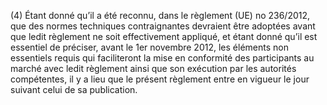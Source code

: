 (4) Étant donné qu’il a été reconnu, dans le règlement (UE) no 236/2012, que des normes techniques contraignantes devraient être adoptées avant que ledit règlement ne soit effectivement appliqué, et étant donné qu’il est essentiel de préciser, avant le 1er novembre 2012, les éléments non essentiels requis qui faciliteront la mise en conformité des participants au marché avec ledit règlement ainsi que son exécution par les autorités compétentes, il y a lieu que le présent règlement entre en vigueur le jour suivant celui de sa publication.